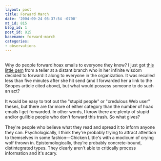 ```yaml
---
layout: post
title: Forward March
date: '2004-09-24 05:37:54 -0700'
mt_id: 815
blog_id: 1
post_id: 815
basename: forward-march
categories:
- observations
---
```

<br />Why do people forward hoax emails to everyone they know? I just got <a href="http://www.snopes.com/horrors/parental/archer.htm">this little gem</a> from a teller at a distant branch who in her infinite wisdom decided to forward it along to everyone in the organization. It was recalled less than five minutes after she hit send (and I forwarded her a link to the Snopes article cited above), but what would possess someone to do such an act?<br /><br />It would be easy to trot out the "stupid people" or "credulous Web user" theses, but there are far more of either category than the number of hoax emails I get forwarded. In other words, I know there are plenty of stupid and/or gullible people who don't forward this trash. So what gives?<br /><br />They're people who believe what they read and spread it to inform anyone they can. Psychologically, I think they're probably trying to attract attention to themselves in some fashion&#x2014;Chicken Little's with a modicum of crying wolf thrown in. Epistemologically, they're probably concrete-bound, distintegrated types. They clearly aren't able to critically process information and it's scary.<br /><br /><br />
